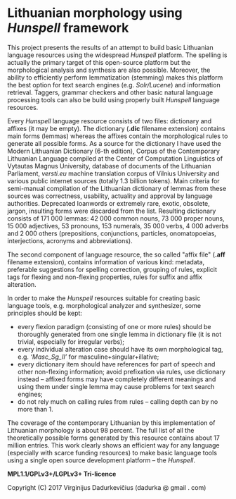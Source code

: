 # Lithuanian morphology using _Hunspell_ framework
This project presents the results of an attempt to build basic Lithuanian language resources using the widespread _Hunspell_ platform. The spelling is actually the primary target of this open-source platform but the morphological analysis and synthesis are also possible. Moreover, the ability to efficiently perform lemmatization (stemming) makes this platform the best option for text search engines (e.g. _Solr/Lucene_) and information retrieval. Taggers, grammar checkers and other basic natural language processing tools can also be build using properly built _Hunspell_ language resources. 

Every _Hunspell_ language resource consists of two files: dictionary and affixes (it may be empty). The dictionary (__.dic__ filename extension) contains main forms (lemmas) whereas the affixes contain the morphological rules to generate all possible forms. As a source for the dictionary I have used the Modern Lithuanian Dictionary (6-th edition), Corpus of the Contemporary Lithuanian Language compiled at the Center of Computation Linguistics of Vytautas Magnus University, database of documents of the Lithuanian Parliament, _versti.eu_ machine translation corpus of Vilnius University and various public internet sources (totally 1.3 billion tokens). Main criteria for semi-manual compilation of the Lithuanian dictionary of lemmas from these sources was correctness, usability, actuality and approval by language authorities. Deprecated loanwords or extremely rare, exotic, obsolete, jargon, insulting forms were discarded from the list. Resulting dictionary consists of 171 000 lemmas: 42 000 common nouns, 73 000 proper nouns, 15 000 adjectives, 53 pronouns, 153 numerals, 35 000 verbs, 4 000 adverbs and 2 000 others (prepositions, conjunctions, particles, onomatopoeias, interjections, acronyms and abbreviations). 

The second component of language resource, the so called "affix file" (__.aff__ filename extension), contains information of various kind: metadata, preferable suggestions for spelling correction, grouping of rules, explicit tags for flexing and non-flexing properties, rules for suffix and affix alteration.

In order to make the _Hunspell_ resources suitable for creating basic language tools, e.g. morphological analyzer and synthesizer, some principles should be kept: 

* every flexion paradigm (consisting of one or more rules) should be thoroughly generated from one single lemma in dictionary file (it is not trivial, especially for irregular verbs);
* every individual alteration case should have its own morphological tag, e.g. _‘Masc_Sg_Il’_ for masculine+singular+illative;
* every dictionary item should have references for part of speech and other non-flexing information;
avoid prefixation via rules, use dictionary instead – affixed forms may have completely different meanings and using them under single lemma may cause problems for text search engines;
* do not rely much on calling rules from rules – calling depth can by no more than 1.

The coverage of the contemporary Lithuanian by this implementation of Lithuanian morphology is about 98 percent. The full list of all the theoretically possible forms generated by this resource contains about 17 million entries.
This work clearly shows an efficient way for any language (especially with scarce funding resources) to make basic language tools using a single open source development platform – the _Hunspell_.

__MPL1.1/GPLv3+/LGPLv3+ Tri-licence__

Copyright (C) 2017 Virginijus Dadurkevičius (dadurka @ gmail . com)
